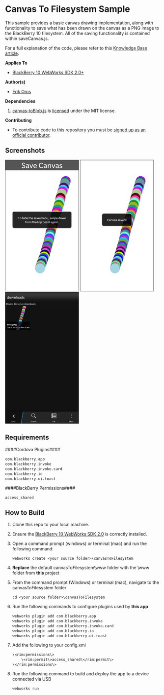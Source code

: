 # Canvas To Filesystem Sample

This sample provides a basic canvas drawing implementation, along with functionality to save what has been drawn on the canvas as a PNG image to the BlackBerry 10 filesystem. All of the saving functionality is contained within saveCanvas.js.

For a full explanation of the code, please refer to this [Knowledge Base article](http://supportforums.blackberry.com/t5/Web-and-WebWorks-Development/How-To-Save-the-contents-of-a-lt-canvas-gt-element-to-the/ta-p/2103389).

**Applies To**

* [BlackBerry 10 WebWorks SDK 2.0+](https://developer.blackberry.com/html5/download/sdk) 

**Author(s)**

* [Erik Oros](http://www.twitter.com/WaterlooErik)

**Dependencies**

1. [canvas-toBlob.js](https://github.com/eligrey/canvas-toBlob.js) is [licensed](https://github.com/eligrey/canvas-toBlob.js/blob/master/LICENSE.md) under the MIT license.

**Contributing**

* To contribute code to this repository you must be [signed up as an official contributor](http://blackberry.github.com/howToContribute.html).

## Screenshots ##

![image](_screenshots/1.png) 
![image](_screenshots/2.png) 
![image](_screenshots/3.png) 

## Requirements ##

####Cordova Plugins####

	com.blackberry.app
	com.blackberry.invoke
	com.blackberry.invoke.card
	com.blackberry.io
	com.blackberry.ui.toast

####BlackBerry Permissions####

	access_shared

## How to Build

1. Clone this repo to your local machine.
2. Ensure the [BlackBerry 10 WebWorks SDK 2.0](https://developer.blackberry.com/html5/download/sdk) is correctly installed.
3. Open a command prompt (windows) or terminal (mac) and run the following command:

	```
	webworks create <your source folder>\canvasToFilesystem
	```

3. **Replace** the default canvasToFilesystem\www folder with the \www folder from **this** project
4. From the command prompt (Windows) or terminal (mac), navigate to the canvasToFilesystem folder

	```
	cd <your source folder>\canvasToFilesystem
	```

5. Run the following commands to configure plugins used by **this app**

	```
	webworks plugin add com.blackberry.app
	webworks plugin add com.blackberry.invoke
	webworks plugin add com.blackberry.invoke.card
	webworks plugin add com.blackberry.io
	webworks plugin add com.blackberry.ui.toast
	```

6. Add the following to your config.xml

	```
	\<rim:permissions\>
		\<rim:permit\>access_shared\</rim:permit\>
	\</rim:permissions\>
	```
	
7. Run the following command to build and deploy the app to a device connected via USB

	```
	webworks run
	```